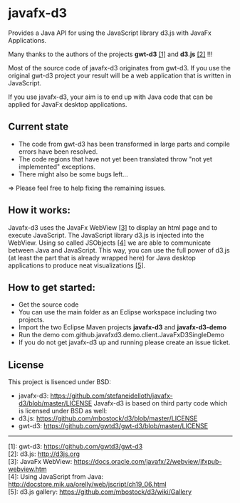 # javafx-d3 #

Provides a Java API for using the JavaScript library d3.js with JavaFx Applications.

Many thanks to the authors of the projects **gwt-d3** [[1]](https://github.com/gwtd3/gwt-d3 "gwt-d3")  and **d3.js** [[2]](http://d3js.org "d3.js") !!! 

Most of the source code of javafx-d3 originates from gwt-d3. If you use the original
gwt-d3 project your result will be a web application that is written in JavaScript. 

If you use javafx-d3, your aim is to end up with Java code that can be applied 
for JavaFx desktop applications.

## Current state

* The code from gwt-d3 has been transformed in large parts and compile errors have been resolved.
* The code regions that have not yet been translated throw "not yet implemented" exceptions.
* There might also be some bugs left...

=> Please feel free to help fixing the remaining issues.  

## How it works: ##

Javafx-d3 uses the JavaFx WebView [[3]](https://docs.oracle.com/javafx/2/webview/jfxpub-webview.htm "JavaFx WebView") to display an html page and to execute JavaScript.
The JavaScript library d3.js is injected into the WebView. Using 
so called JSObjects [[4]](http://docstore.mik.ua/orelly/web/jscript/ch19_06.html "Using JavaScript from Java") we are able to communicate between Java and JavaScript. 
This way, you can use the full power of d3.js (at least the part that is already wrapped here) 
for Java desktop applications to produce neat visualizations [[5]](https://github.com/mbostock/d3/wiki/Gallery "d3.js gallery"). 

## How to get started: ##

* Get the source code 
* You can use the main folder as an Eclipse workspace including two projects.
* Import the two Eclipse Maven projects **javafx-d3** and **javafx-d3-demo**
* Run the demo com.github.javafxd3.demo.client.JavaFxD3SingleDemo 
* If you do not get javafx-d3 up and running please create an issue ticket. 

## License ##

This project is lisenced under BSD:
* javafx-d3: https://github.com/stefaneidelloth/javafx-d3/blob/master/LICENSE
Javafx-d3 is based on third party code which is licensed under BSD as well:<br>
* d3.js: https://github.com/mbostock/d3/blob/master/LICENSE
* gwt-d3: https://github.com/gwtd3/gwt-d3/blob/master/LICENSE

----  
 
[1]: gwt-d3: https://github.com/gwtd3/gwt-d3<br>
[2]: d3.js: http://d3js.org<br>
[3]: JavaFx WebView: https://docs.oracle.com/javafx/2/webview/jfxpub-webview.htm<br>
[4]: Using JavaScript from Java: http://docstore.mik.ua/orelly/web/jscript/ch19_06.html<br>
[5]: d3.js gallery: https://github.com/mbostock/d3/wiki/Gallery<br>

